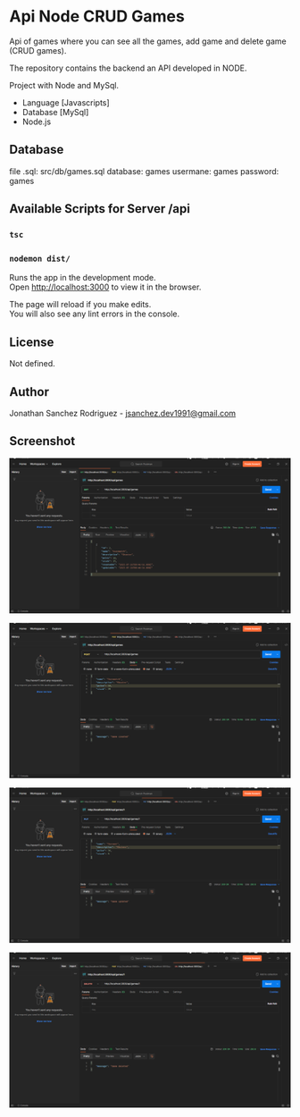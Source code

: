 # Api Node CRUD Games

Api of games where you can see all the games, add game and delete game (CRUD games).

The repository contains the backend an API developed in NODE.

Project with Node and MySql.

- Language [Javascripts]
- Database [MySql]
- Node.js

## Database
file .sql: src/db/games.sql
database: games
usermane: games
password: games

## Available Scripts for Server /api

### `tsc`

### `nodemon dist/`

Runs the app in the development mode.\
Open [http://localhost:3000](http://localhost:3000) to view it in the browser.

The page will reload if you make edits.\
You will also see any lint errors in the console.

## License
Not defined.

## Author
Jonathan Sanchez Rodriguez - jsanchez.dev1991@gmail.com

## Screenshot
[![screenshot-1](https://raw.githubusercontent.com/jonsanchezr/node-mysql-api-games/main/z-screenshots/screenshot-1.png "screenshot-1")](https://raw.githubusercontent.com/jonsanchezr/node-mysql-api-games/main/z-screenshots/screenshot-1.png "screenshot-1")

[![screenshot-2](https://raw.githubusercontent.com/jonsanchezr/node-mysql-api-games/main/z-screenshots/screenshot-2.png "screenshot-2")](https://raw.githubusercontent.com/jonsanchezr/node-mysql-api-games/main/z-screenshots/screenshot-2.png "screenshot-2")

[![screenshot-3](https://raw.githubusercontent.com/jonsanchezr/node-mysql-api-games/main/z-screenshots/screenshot-3.png "screenshot-3")](https://raw.githubusercontent.com/jonsanchezr/node-mysql-api-games/main/z-screenshots/screenshot-3.png "screenshot-3")

[![screenshot-4](https://raw.githubusercontent.com/jonsanchezr/node-mysql-api-games/main/z-screenshots/screenshot-4.png "screenshot-4")](https://raw.githubusercontent.com/jonsanchezr/node-mysql-api-games/main/z-screenshots/screenshot-4.png "screenshot-4")
